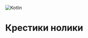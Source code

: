![Kotlin](https://img.shields.io/badge/Kotlin-9A00F5.svg?style=for-the-badge&logo=kotlin&logoColor=white)

# Крестики нолики
